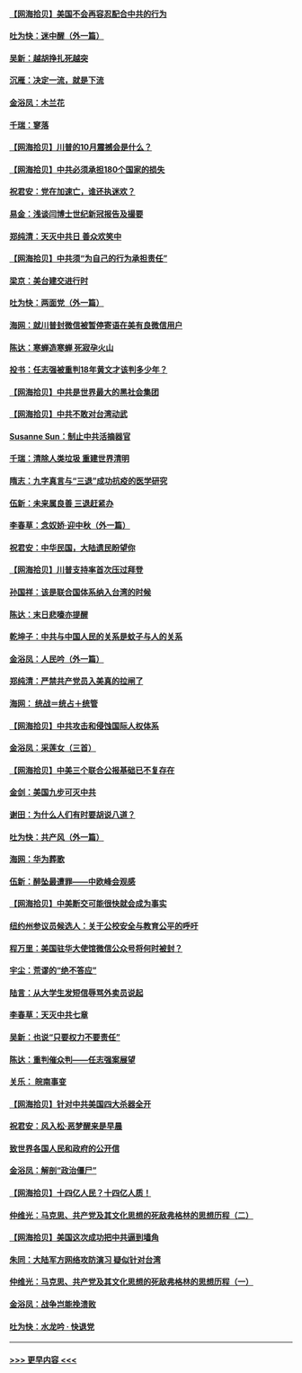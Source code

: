 #### [【网海拾贝】美国不会再容忍配合中共的行为](../pages/nsc993/n12433808.md?t=09271902) 
#### [吐为快：迷中醒（外一篇）](../pages/nsc993/n12433585.md?t=09271902) 
#### [吴新：越胡挣扎死越突](../pages/nsc993/n12433562.md?t=09271902) 
#### [沉雁：决定一流，就是下流](../pages/nsc993/n12432128.md?t=09271902) 
#### [金浴凤：木兰花](../pages/nsc993/n12432124.md?t=09271902) 
#### [千瑞：寥落](../pages/nsc993/n12432071.md?t=09271902) 
#### [【网海拾贝】川普的10月震撼会是什么？](../pages/nsc993/n12431624.md?t=09271902) 
#### [【网海拾贝】中共必须承担180个国家的损失](../pages/nsc993/n12428893.md?t=09271902) 
#### [祝君安：党在加速亡，谁还执迷欢？](../pages/nsc993/n12428652.md?t=09271902) 
#### [易金：浅谈闫博士世纪新冠报告及撮要](../pages/nsc993/n12426822.md?t=09271902) 
#### [郑纯清：天灭中共日 善众欢笑中](../pages/nsc993/n12426784.md?t=09271902) 
#### [【网海拾贝】中共须“为自己的行为承担责任”](../pages/nsc993/n12426067.md?t=09271902) 
#### [梁京：美台建交进行时](../pages/nsc993/n12424066.md?t=09271902) 
#### [吐为快：两面党（外一篇）](../pages/nsc993/n12424043.md?t=09271902) 
#### [海网：就川普封微信被暂停寄语在美有良微信用户](../pages/nsc993/n12424021.md?t=09271902) 
#### [陈达：寒蝉造寒蝉 死寂孕火山](../pages/nsc993/n12423958.md?t=09271902) 
#### [投书：任志强被重判18年黄文才该判多少年？](../pages/nsc993/n12423672.md?t=09271902) 
#### [【网海拾贝】中共是世界最大的黑社会集团](../pages/nsc993/n12423543.md?t=09271902) 
#### [【网海拾贝】中共不敢对台湾动武](../pages/nsc993/n12421418.md?t=09271902) 
#### [Susanne Sun：制止中共活摘器官](../pages/nsc993/n12419654.md?t=09271902) 
#### [千瑞：清除人类垃圾 重建世界清明](../pages/nsc993/n12419414.md?t=09271902) 
#### [隋志：九字真言与“三退”成功抗疫的医学研究](../pages/nsc993/n12419248.md?t=09271902) 
#### [伍新：未来属良善 三退赶紧办](../pages/nsc993/n12418496.md?t=09271902) 
#### [李春草：念奴娇·迎中秋（外一篇）](../pages/nsc993/n12418465.md?t=09271902) 
#### [祝君安：中华民国，大陆遗民盼望你](../pages/nsc993/n12418089.md?t=09271902) 
#### [【网海拾贝】川普支持率首次压过拜登](../pages/nsc993/n12418050.md?t=09271902) 
#### [孙国祥：该是联合国体系纳入台湾的时候](../pages/nsc993/n12417369.md?t=09271902) 
#### [陈达：末日悲嚎亦提醒](../pages/nsc993/n12416736.md?t=09271902) 
#### [乾坤子：中共与中国人民的关系是蚊子与人的关系](../pages/nsc993/n12416632.md?t=09271902) 
#### [金浴凤：人民吟（外一篇）](../pages/nsc993/n12416567.md?t=09271902) 
#### [郑纯清：严禁共产党员入美真的拉闸了](../pages/nsc993/n12416550.md?t=09271902) 
#### [海网： 统战＝统占＋统管](../pages/nsc993/n12416404.md?t=09271902) 
#### [【网海拾贝】中共攻击和侵蚀国际人权体系](../pages/nsc993/n12416250.md?t=09271902) 
#### [金浴凤：采莲女（三首）](../pages/nsc993/n12415517.md?t=09271902) 
#### [【网海拾贝】中美三个联合公报基础已不复存在](../pages/nsc993/n12415054.md?t=09271902) 
#### [金剑：美国九步可灭中共](../pages/nsc993/n12413183.md?t=09271902) 
#### [谢田：为什么人们有时要胡说八道？](../pages/nsc993/n12411861.md?t=09271902) 
#### [吐为快：共产风（外一篇）](../pages/nsc993/n12411761.md?t=09271902) 
#### [海网：华为葬歌](../pages/nsc993/n12410381.md?t=09271902) 
#### [伍新：醉坠最遭罪——中欧峰会观感](../pages/nsc993/n12410364.md?t=09271902) 
#### [【网海拾贝】中美断交可能很快就会成为事实](../pages/nsc993/n12409495.md?t=09271902) 
#### [纽约州参议员候选人：关于公校安全与教育公平的呼吁](../pages/nsc993/n12409228.md?t=09271902) 
#### [程万里：美国驻华大使馆微信公众号将何时被封？](../pages/nsc993/n12407397.md?t=09271902) 
#### [宇尘：荒谬的“绝不答应”](../pages/nsc993/n12407360.md?t=09271902) 
#### [陆言：从大学生发短信辱骂外卖员说起](../pages/nsc993/n12407285.md?t=09271902) 
#### [李春草：天灭中共七章](../pages/nsc993/n12406988.md?t=09271902) 
#### [吴新：也说“只要权力不要责任”](../pages/nsc993/n12406966.md?t=09271902) 
#### [陈达：重判催众判——任志强案展望](../pages/nsc993/n12404540.md?t=09271902) 
#### [关乐： 皖南事变](../pages/nsc993/n12404288.md?t=09271902) 
#### [【网海拾贝】针对中共美国四大杀器全开](../pages/nsc993/n12404172.md?t=09271902) 
#### [祝君安：风入松‧恶梦醒来是早晨](../pages/nsc993/n12401953.md?t=09271902) 
#### [致世界各国人民和政府的公开信](../pages/nsc993/n12401824.md?t=09271902) 
#### [金浴凤：解剖“政治僵尸”](../pages/nsc993/n12401808.md?t=09271902) 
#### [【网海拾贝】十四亿人民？十四亿人质！](../pages/nsc993/n12401708.md?t=09271902) 
#### [仲维光：马克思、共产党及其文化思想的死敌弗格林的思想历程（二）](../pages/nsc993/n12399107.md?t=09271902) 
#### [【网海拾贝】美国这次成功把中共逼到墙角](../pages/nsc993/n12400173.md?t=09271902) 
#### [朱同：大陆军方网络攻防演习 疑似针对台湾](../pages/nsc993/n12399868.md?t=09271902) 
#### [仲维光：马克思、共产党及其文化思想的死敌弗格林的思想历程（一）](../pages/nsc993/n12398341.md?t=09271902) 
#### [金浴凤：战争岂能挽溃败](../pages/nsc993/n12398855.md?t=09271902) 
#### [吐为快：水龙吟 · 快退党](../pages/nsc993/n12398849.md?t=09271902) 

----
#### [ >>> 更早内容 <<< ](../indexes/nsc993-earlier.md)
